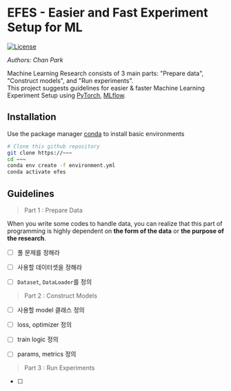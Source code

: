 # EFES - Easier and Fast Experiment Setup for ML

[![License](http://img.shields.io/:license-mit-blue.svg?style=flat-square)](http://badges.mit-license.org) 

*Authors: Chan Park*

Machine Learning Research consists of 3 main parts: "Prepare data", "Construct models", 
and "Run experiments". \
This project suggests guidelines for easier & faster Machine Learning Experiment Setup
using [PyTorch](https://pytorch.org/), [MLflow](https://mlflow.org/).

## Installation

Use the package manager [conda](https://docs.conda.io/projects/conda/en/latest/user-guide/install/) to install basic environments

```bash
# Clone this github repository
git clone https://~~~
cd ~~~
conda env create -f environment.yml
conda activate efes
```

## Guidelines

> Part 1 : Prepare Data

When you write some codes to handle data, you can realize that this part of programming
is highly dependent on **the form of the data** or **the purpose of the research**.

- [ ] 풀 문제를 정해라

- [ ] 사용할 데이터셋을 정해라

- [ ] `Dataset`, `DataLoader`를 정의

> Part 2 : Construct Models

- [ ] 사용할 model 클래스 정의

- [ ] loss, optimizer 정의

- [ ] train logic 정의

- [ ] params, metrics 정의

> Part 3 : Run Experiments

- [ ] 



<!-- 
## Installation

Use the package manager [pip](https://pip.pypa.io/en/stable/) to install foobar.

```bash
pip install foobar
```

## Usage

```python
import foobar

foobar.pluralize('word') # returns 'words'
foobar.pluralize('goose') # returns 'geese'
foobar.singularize('phenomena') # returns 'phenomenon'
```

## Contributing
Pull requests are welcome. For major changes, please open an issue first to discuss what you would like to change.

Please make sure to update tests as appropriate.

## License
[MIT](https://choosealicense.com/licenses/mit/) -->